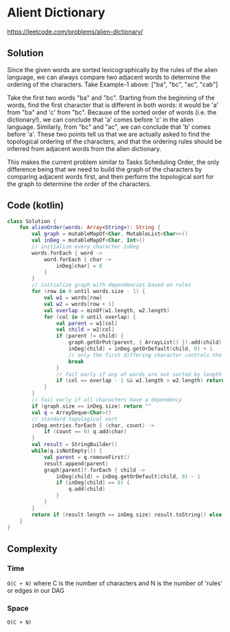 # Alient Dictionary
https://leetcode.com/problems/alien-dictionary/
## Solution
Since the given words are sorted lexicographically by the rules of the alien language, we can always compare two adjacent words to determine the ordering of the characters. Take Example-1 above: ["ba", "bc", "ac", "cab"]

Take the first two words "ba" and "bc". Starting from the beginning of the words, find the first character that is different in both words: it would be 'a' from "ba" and 'c' from "bc". Because of the sorted order of words (i.e. the dictionary!), we can conclude that 'a' comes before 'c' in the alien language.
Similarly, from "bc" and "ac", we can conclude that 'b' comes before 'a'.
These two points tell us that we are actually asked to find the topological ordering of the characters, and that the ordering rules should be inferred from adjacent words from the alien dictionary.

This makes the current problem similar to Tasks Scheduling Order, the only difference being that we need to build the graph of the characters by comparing adjacent words first, and then perform the topological sort for the graph to determine the order of the characters.
## Code (kotlin)
```kotlin
class Solution {
    fun alienOrder(words: Array<String>): String {
        val graph = mutableMapOf<Char, MutableList<Char>>()
        val inDeg = mutableMapOf<Char, Int>()
        // initialize every character inDeg
        words.forEach { word ->
            word.forEach { char ->
                inDeg[char] = 0
            }
        }
        // initialize graph with dependencies based on rules
        for (row in 0 until words.size - 1) {
            val w1 = words[row]
            val w2 = words[row + 1]
            val overlap = minOf(w1.length, w2.length)
            for (col in 0 until overlap) {
                val parent = w1[col]
                val child = w2[col]
                if (parent != child) {
                    graph.getOrPut(parent, { ArrayList() }).add(child)
                    inDeg[child] = inDeg.getOrDefault(child, 0) + 1
                    // only the first differing character controls the sort order
                    break
                }
                // fail early if any of words are not sorted by length like we would expect
                if (col == overlap - 1 && w1.length > w2.length) return ""
            }
        }
        // fail early if all characters have a dependency
        if (graph.size == inDeg.size) return ""
        val q = ArrayDeque<Char>()
        // standard topological sort
        inDeg.entries.forEach { (char, count) ->
            if (count == 0) q.add(char)
        }
        val result = StringBuilder()
        while(q.isNotEmpty()) {
            val parent = q.removeFirst()
            result.append(parent)
            graph[parent]?.forEach { child ->
                inDeg[child] = inDeg.getOrDefault(child, 0) - 1
                if (inDeg[child] == 0) {
                    q.add(child)
                }
            }
        }
        return if (result.length == inDeg.size) result.toString() else ""
    }
}
```
## Complexity
### Time
`O(C + N)` where C is the number of characters and N is the number of 'rules' or edges in our DAG
### Space
`O(C + N)`
